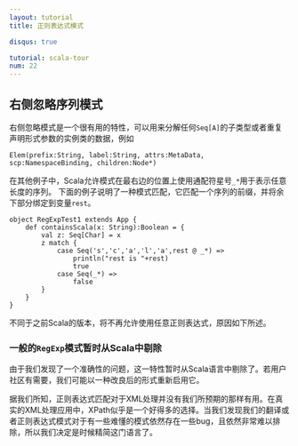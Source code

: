 ```yaml
---
layout: tutorial
title: 正则表达式模式

disqus: true

tutorial: scala-tour
num: 22
---
```


## 右侧忽略序列模式 ##

右侧忽略模式是一个很有用的特性，可以用来分解任何`Seq[A]`的子类型或者重复声明形式参数的实例类的数据，例如

    Elem(prefix:String, label:String, attrs:MetaData, scp:NamespaceBinding, children:Node*)

在其他例子中，Scala允许模式在最右边的位置上使用通配符星号`_*`用于表示任意长度的序列。
下面的例子说明了一种模式匹配，它匹配一个序列的前缀，并将余下部分绑定到变量`rest`。

	object RegExpTest1 extends App {
		def containsScala(x: String):Boolean = {
			val z: Seq[Char] = x
			z match {
				case Seq('s','c','a','l','a',rest @ _*) =>
					println("rest is "+rest)
					true
				case Seq(_*) => 
					false
			}
		}
	}

不同于之前Scala的版本，将不再允许使用任意正则表达式，原因如下所述。

### 一般的`RegExp`模式暂时从Scala中剔除 ###

由于我们发现了一个准确性的问题，这一特性暂时从Scala语言中剔除了。若用户社区有需要，我们可能以一种改良后的形式重新启用它。

据我们所知，正则表达式匹配对于XML处理并没有我们所预期的那样有用。在真实的XML处理应用中，XPath似乎是一个好得多的选择。当我们发现我们的翻译或者正则表达式模式对于有一些难懂的模式依然存在一些bug，且依然非常难以排除，所以我们决定是时候精简这门语言了。
